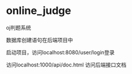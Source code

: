 # online_judge
oj判题系统

数据库创建语句在后端项目中

启动项目，访问localhost:8080/user/login登录

访问localhost:1000/api/doc.html 访问后端接口文档
